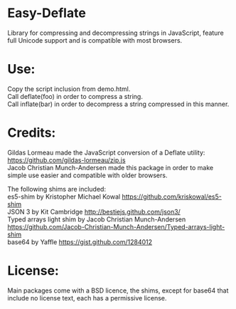 Easy-Deflate
============

Library for compressing and decompressing strings in JavaScript, feature full Unicode support and is compatible with most browsers.

Use:
====
Copy the script inclusion from demo.html.<br>
Call deflate(foo) in order to compress a string.<br>
Call inflate(bar) in order to decompress a string compressed in this manner.

Credits:
========
Gildas Lormeau made the JavaScript conversion of a Deflate utility: https://github.com/gildas-lormeau/zip.js<br>
Jacob Christian Munch-Andersen made this package in order to make simple use easier and compatible with older browsers.

The following shims are included:<br>
es5-shim by Kristopher Michael Kowal https://github.com/kriskowal/es5-shim<br>
JSON 3 by Kit Cambridge http://bestiejs.github.com/json3/<br>
Typed arrays light shim by Jacob Christian Munch-Andersen https://github.com/Jacob-Christian-Munch-Andersen/Typed-arrays-light-shim<br>
base64 by Yaffle https://gist.github.com/1284012

License:
========
Main packages come with a BSD licence, the shims, except for base64 that include no license text, each has a permissive license.
